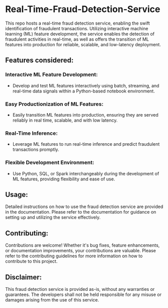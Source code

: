 # Real-Time-Fraud-Detection-Service
This repo hosts a real-time fraud detection service, enabling the swift identification of fraudulent transactions. Utilizing interactive machine learning (ML) feature development, the service enables the detection of fraudulent activities in real-time, as well as offers the transition of ML features into production for reliable, scalable, and low-latency deployment. 

## Features considered:

### Interactive ML Feature Development:
- Develop and test ML features interactively using batch, streaming, and real-time data signals within a Python-based notebook environment.

### Easy Productionization of ML Features:
- Easily transition ML features into production, ensuring they are served reliably in real time, scalable, and with low latency.

### Real-Time Inference:
- Leverage ML features to run real-time inference and predict fraudulent transactions promptly.

### Flexible Development Environment:
- Use Python, SQL, or Spark interchangeably during the development of ML features, providing flexibility and ease of use.

## Usage:
Detailed instructions on how to use the fraud detection service are provided in the documentation. Please refer to the documentation for guidance on setting up and utilizing the service effectively.

## Contributing:
Contributions are welcome! Whether it's bug fixes, feature enhancements, or documentation improvements, your contributions are valuable. Please refer to the contributing guidelines for more information on how to contribute to this project.

## Disclaimer:
This fraud detection service is provided as-is, without any warranties or guarantees. The developers shall not be held responsible for any misuse or damages arising from the use of this service.
